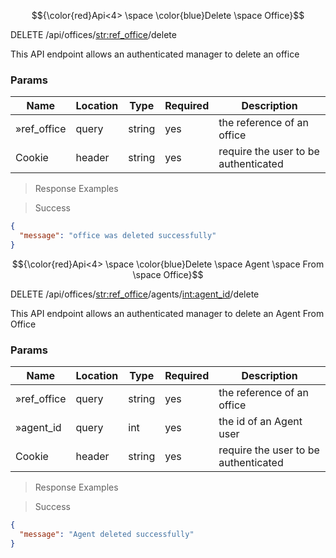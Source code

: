 $${\color{red}Api<4> \space \color{blue}Delete  \space Office}$$

DELETE /api/offices/<str:ref_office>/delete

This API endpoint allows an authenticated manager to delete an office 

### Params

|Name|Location|Type|Required|Description|
|---|---|---|---|---|
|»ref_office|query|string| yes |the reference of an office|
|Cookie|header|string| yes |require the user to be authenticated|

> Response Examples

> Success

```json
{
  "message": "office was deleted successfully"
}
```


$${\color{red}Api<4> \space \color{blue}Delete  \space Agent \space From \space Office}$$

DELETE /api/offices/<str:ref_office>/agents/<int:agent_id>/delete

This API endpoint allows an authenticated manager to delete an Agent From Office 

### Params

|Name|Location|Type|Required|Description|
|---|---|---|---|---|
|»ref_office|query|string| yes |the reference of an office|
|»agent_id|query|int| yes |the id of an Agent user|
|Cookie|header|string| yes |require the user to be authenticated|

> Response Examples

> Success

```json
{
  "message": "Agent deleted successfully"
}
```
